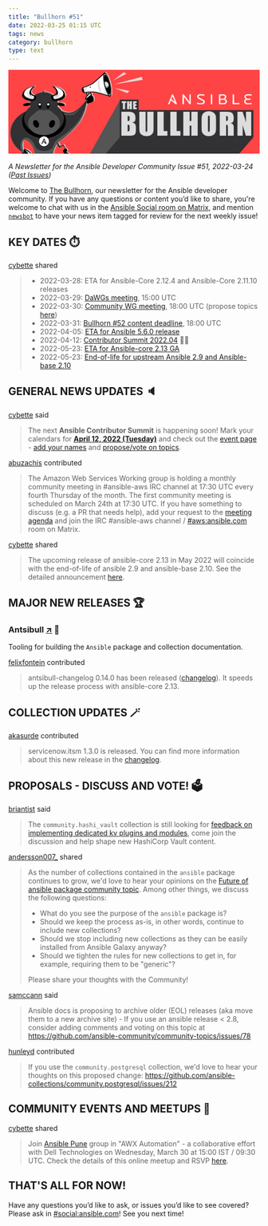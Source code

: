 ```yaml
---
title: "Bullhorn #51"
date: 2022-03-25 01:15 UTC
tags: news
category: bullhorn
type: text
---
```


![Ansible Bullhorn banner](/images/bullhorn-banner-mango.png)

*A Newsletter for the Ansible Developer Community*
*Issue #51, 2022-03-24 ([Past Issues](https://us19.campaign-archive.com/home/?u=56d874e027110e35dea0e03c1&id=d6635f5420))*

Welcome to [The Bullhorn](https://github.com/ansible/community/wiki/News#the-bullhorn), our newsletter for the Ansible developer community. If you have any questions or content you’d like to share, you're welcome to chat with us in the [Ansible Social room on Matrix](https://matrix.to/#/#social:ansible.com), and mention [`newsbot`](https://matrix.to/#/@newsbot:ansible.im) to have your news item tagged for review for the next weekly issue!

<!-- TEASER_END -->

## KEY DATES ⏱️

[cybette](https://matrix.to/#/@cybette:ansible.im) shared

> * 2022-03-28: ETA for Ansible-Core 2.12.4 and Ansible-Core 2.11.10 releases
> * 2022-03-29: [DaWGs meeting](https://github.com/ansible/community/issues/643), 15:00 UTC
> * 2022-03-30: [Community WG meeting](https://github.com/ansible/community/issues/645), 18:00 UTC (propose topics [here](https://github.com/ansible-community/community-topics/issues))
> * 2022-03-31: [Bullhorn #52 content deadline](https://github.com/ansible/community/wiki/News#the-bullhorn), 18:00 UTC
> * 2022-04-05: [ETA for Ansible 5.6.0 release](https://docs.ansible.com/ansible/devel/roadmap/COLLECTIONS_5.html)
> * 2022-04-12: [Contributor Summit 2022.04](https://hackmd.io/@ansible-community/contrib-summit-202204) 💾📅
> * 2022-05-23: [ETA for Ansible-core 2.13 GA](https://docs.ansible.com/ansible-core/devel/roadmap/ROADMAP_2_13.html)
> * 2022-05-23: [End-of-life for upstream Ansible 2.9 and Ansible-base 2.10](https://groups.google.com/g/ansible-announce/c/kegIH5_okmg/)

## GENERAL NEWS UPDATES 🔈️

[cybette](https://matrix.to/#/@cybette:ansible.im) said

> The next **Ansible Contributor Summit** is happening soon! Mark your calendars for **[April 12, 2022 (Tuesday)](https://raw.githubusercontent.com/ansible/community/main/meetings/ical/contribsummit202204.ics)** and check out the [event page](https://hackmd.io/@ansible-community/contrib-summit-202204) - [add your names](https://hackmd.io/@ansible-community/contrib-summit-202204/%2F-JfWR98UTgOEKL7IDIXbKQ) and [propose/vote on topics](https://hackmd.io/@ansible-community/contrib-summit-202204/%2FzxOZe_FzR7a9-pw6r6_Ypg).

[abuzachis](https://matrix.to/#/@aevelina:ansible.im) contributed

> The Amazon Web Services Working group is holding a monthly community meeting in #ansible-aws IRC channel at 17:30 UTC every fourth Thursday of the month. The first community meeting is scheduled on March 24th at 17:30 UTC. If you have something to discuss (e.g. a PR that needs help), add your request to the [meeting agenda](https://github.com/ansible/community/issues?q=is:open+label:meeting_agenda+label:aws) and join the IRC #ansible-aws channel / [#aws:ansible.com](https://matrix.to/#/#aws:ansible.com) room on Matrix.

[cybette](https://matrix.to/#/@cybette:ansible.im) shared

> The upcoming release of ansible-core 2.13 in May 2022 will coincide with the end-of-life of ansible 2.9 and ansible-base 2.10. See the detailed announcement [here](https://groups.google.com/g/ansible-announce/c/kegIH5_okmg/).

## MAJOR NEW RELEASES 🏆️

### Antsibull [↗](https://github.com/ansible-community/antsibull) 🐂

Tooling for building the `Ansible` package and collection documentation.

[felixfontein](https://matrix.to/#/@felixfontein:libera.chat) contributed

> antsibull-changelog 0.14.0 has been released ([changelog](https://github.com/ansible-community/antsibull-changelog/blob/main/CHANGELOG.rst)). It speeds up the release process with ansible-core 2.13.

## COLLECTION UPDATES 🪄

[akasurde](https://matrix.to/#/@akasurde:ansible.im) contributed

> servicenow.itsm 1.3.0 is released. You can find more information about this new release in the [changelog](https://github.com/ansible-collections/servicenow.itsm/blob/main/CHANGELOG.rst#v1-3-0).

## PROPOSALS - DISCUSS AND VOTE! 🗳️

[briantist](https://matrix.to/#/@briantist:libera.chat) said

> The `community.hashi_vault` collection is still looking for [feedback on implementing dedicated kv plugins and modules](https://github.com/ansible-collections/community.hashi_vault/discussions/229), come join the discussion and help shape new HashiCorp Vault content.

[andersson007_](https://matrix.to/#/@andersson007_:matrix.org) shared

> As the number of collections contained in the `ansible` package continues to grow, we'd love to hear your opinions on the [Future of ansible package community topic](https://github.com/ansible-community/community-topics/issues/82). Among other things, we discuss the following questions:
>
> * What do you see the purpose of the `ansible` package is?
> * Should we keep the process as-is, in other words, continue to include new collections?
> * Should we stop including new collections as they can be easily installed from Ansible Galaxy anyway?
> * Should we tighten the rules for new collections to get in, for example, requiring them to be "generic"?
> 
> Please share your thoughts with the Community!

[samccann](https://matrix.to/#/@samccann:ansible.im) said

> Ansible docs is proposing to archive older (EOL) releases (aka move them to a new archive site) - If you use an ansible release < 2.8, consider adding comments and voting on this topic at https://github.com/ansible-community/community-topics/issues/78

[hunleyd](https://matrix.to/#/@hunleyd:matrix.org) contributed

> If you use the `community.postgresql` collection, we'd love to hear your thoughts on this proposed change: https://github.com/ansible-collections/community.postgresql/issues/212

## COMMUNITY EVENTS AND MEETUPS 📅

[cybette](https://matrix.to/#/@cybette:ansible.im) shared

> Join [Ansible Pune](https://www.meetup.com/Ansible-Pune/) group in "AWX Automation" - a collaborative effort with Dell Technologies on Wednesday, March 30 at 15:00 IST / 09:30 UTC. Check the details of this online meetup and RSVP [here](https://www.meetup.com/Ansible-Pune/events/284817509/).

## THAT'S ALL FOR NOW!

Have any questions you’d like to ask, or issues you’d like to see covered? Please ask in [#social:ansible.com](https://matrix.to/#/#social:ansible.com)! See you next time!
